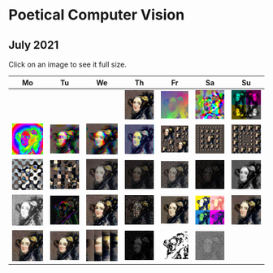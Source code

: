 # Poetical Computer Vision

## July 2021
Click on an image to see it full size.

|Mo|Tu|We|Th|Fr|Sa|Su|
| :---: | :---: | :---: | :---: | :---: | :---: | :---: |
||||<img src="./days01-10/day01/result01.jpg" width="100%" />|<img src="./days01-10/day02/result02.jpg" width="100%" />|<img src="./days01-10/day03/result03.jpg" width="100%" />|<img src="./days01-10/day04/result04.jpg" width="100%" />|
|<img src="./days01-10/day05/result05.jpg" width="100%" />|<img src="./days01-10/day06/result06.jpg" width="100%" />|<img src="./days01-10/day07/result07.jpg" width="100%" />|<img src="./days01-10/day08/result08.jpg" width="100%" />|<img src="./days01-10/day09/result09.jpg" width="100%" />|<img src="./days01-10/day10/result10.jpg" width="100%" />|<img src="./days11-20/day11/result11.jpg" width="100%" />|
|<img src="./days11-20/day12/result12.jpg" width="100%" />|<img src="./days11-20/day13/result13.jpg" width="100%" />|<img src="./days11-20/day14/result14.jpg" width="100%" />|<img src="./days11-20/day15/result15.jpg" width="100%" />|<img src="./days11-20/day16/result16.jpg" width="100%" />|<img src="./days11-20/day17/result17.jpg" width="100%" />|<img src="./days11-20/day18/result18.jpg" width="100%" />|
|<img src="./days11-20/day19/result19.jpg" width="100%" />|<img src="./days11-20/day20/result20.jpg" width="100%" />|<img src="./days21-31/day21/result21.jpg" width="100%" />|<img src="./days21-31/day22/result22.jpg" width="100%" />|<img src="./days21-31/day23/result23.jpg" width="100%" />|<img src="./days21-31/day24/result24.jpg" width="100%" />|<img src="./days21-31/day25/result25.jpg" width="100%" />|
|<img src="./days21-31/day26/result26.jpg" width="100%" />|<img src="./days21-31/day27/result27.jpg" width="100%" />|<img src="./days21-31/day28/result28.jpg" width="100%" />|<img src="./days21-31/day29/result29.jpg" width="100%" />|<img src="./days21-31/day30/result30.jpg" width="100%" />|<img src="./days21-31/day31/result31.jpg" width="100%" />||
